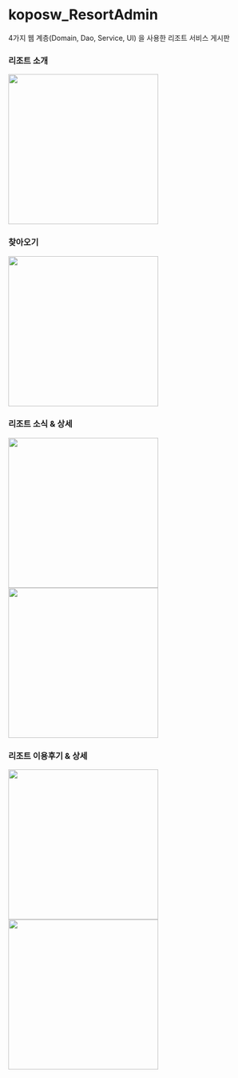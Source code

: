 # koposw_ResortAdmin
4가지 웹 계층(Domain, Dao, Service, UI) 을 사용한 리조트 서비스 게시판

### 리조트 소개
<img src="https://user-images.githubusercontent.com/95400620/182497990-d7af83a9-ef9a-4f84-b3f7-18b48f65a22b.png" width="300px">

### 찾아오기
<img src="https://user-images.githubusercontent.com/95400620/182498018-766fadb7-439a-43af-bb37-a6d721d99ad9.png" width="300px">

### 리조트 소식 & 상세
<img src="https://user-images.githubusercontent.com/95400620/182498106-0fcd45d2-b8a0-42c3-a89a-64d901a70ee4.png" width="300px">
<img src="https://user-images.githubusercontent.com/95400620/182498116-8571a7b8-f2c4-49ed-b03f-3eb2a0b0098c.png" width="300px">

### 리조트 이용후기 & 상세
<img src="https://user-images.githubusercontent.com/95400620/182498177-82b1e732-f85b-4b80-a025-785014962e4b.png" width="300px">
<img src="https://user-images.githubusercontent.com/95400620/182498183-dc2a4b39-d146-4290-b3a2-770cda9805f4.png" width="300px">


